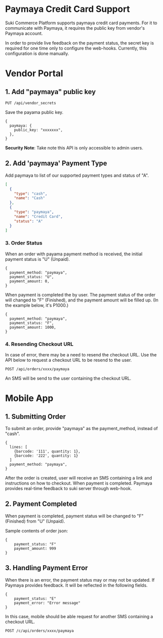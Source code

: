 # Paymaya Credit Card Support

Suki Commerce Platform supports paymaya credit card payments. For it to communicate with Paymaya, it requires the public key from vendor's Paymaya account.

In order to provide live feedback on the payment status, the secret key is required for one time only to configure the web-hooks. Currently, this configuration is done manually.

# Vendor Portal

## 1. Add "paymaya" public key

`PUT /api/vendor_secrets`

Save the payama public key.

```json5
{
  paymaya: {
    public_key: "xxxxxxx",
  },
}
```

**Security Note**: Take note this API is only accessible to admin users.

## 2. Add 'paymaya' Payment Type

Add paymaya to list of our supported payment types and status of "A".

```json
[
  {
    "type": "cash",
    "name": "Cash"
  },
  {
    "type": "paymaya",
    "name": "Credit Card",
    "status": "A"
  }
]
```

### 3. Order Status

When an order with payama payment method is received, the initial payment status is "U" (Unpaid).

```json5
{
  payment_method: "paymaya",
  payment_status: "U",
  payment_amount: 0,
}
```

When payment is completed the by user. The payment status of the order will changed to "F" (Finished), and the payment amount will be filled up. (In the example below, it's P1000.)

```json5
{
  payment_method: "paymaya",
  payment_status: "F",
  payment_amount: 1000,
}
```

### 4. Resending Checkout URL

In case of error, there may be a need to resend the checkout URL. Use the API below to request a checkout URL to be resend to the user.

`POST /api/orders/xxxx/paymaya`

An SMS will be send to the user containing the checkout URL.

# Mobile App

## 1. Submitting Order

To submit an order, provide "paymaya" as the payment_method, instead of "cash".

```json5
{
  lines: [
    {barcode: '111', quantity: 1},
    {barcode: '222', quantity: 1}
  ]
  payment_method: "paymaya",
}
```

After the order is created, user will receive an SMS containing a link and instructions on how to checkout. When payment is completed. Paymaya provides real-time feedback to suki server through web-hook.

## 2. Payment Completed

When payment is completed, payment status will be changed to "F" (Finished) from "U" (Unpaid).

Sample contents of order json:

```json5
{
    payment_status: "F"
    payment_amount: 999
}
```

## 3. Handling Payment Error

When there is an error, the payment status may or may not be updated. If Paymaya provides feedback. It will be reflected in the following fields.

```json5
{
    payment_status: "E"
    payment_error: "Error message"
}
```

In this case, mobile should be able request for another SMS containing a checkout URL.

`POST /c/api/orders/xxxx/paymaya`

